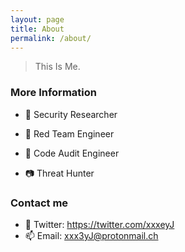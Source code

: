 ```yaml
---
layout: page
title: About
permalink: /about/
---
```


> This Is Me.

### More Information

- 🚀 Security Researcher

- 👾 Red Team Engineer

- 🔭 Code Audit Engineer

- 📷 Threat Hunter

### Contact me

- 🌌 Twitter: https://twitter.com/xxxeyJ
- 📫 Email: [xxx3yJ@protonmail.ch](mailto:xxx3yJ@protonmail.ch)
